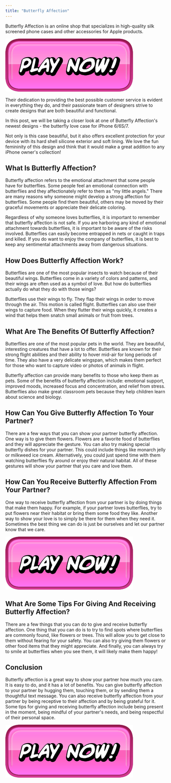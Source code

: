 ```yaml
---
title: "Butterfly Affection"
---
```


Butterfly Affection is an online shop that specializes in high-quality silk screened phone cases and other accessories for Apple products.

[![button](https://github.com/erogames/erogames.github.io/blob/main/Play_Now.png?raw=true)](https://erogeshi.com/play-now)


Their dedication to providing the best possible customer service is evident in everything they do, and their passionate team of designers strive to create designs that are both beautiful and functional.

In this post, we will be taking a closer look at one of Butterfly Affection's newest designs - the butterfly love case for iPhone 6/6S/7. 

Not only is this case beautiful, but it also offers excellent protection for your device with its hard shell silicone exterior and soft lining. We love the fun femininity of this design and think that it would make a great addition to any iPhone owner's collection!

## What Is Butterfly Affection?
Butterfly affection refers to the emotional attachment that some people have for butterflies. Some people feel an emotional connection with butterflies and they affectionately refer to them as "my little angels." There are many reasons why someone might develop a strong affection for butterflies. Some people find them beautiful, others may be moved by their graceful movements or appreciate their delicate coloring.

Regardless of why someone loves butterflies, it is important to remember that butterfly affection is not safe. If you are harboring any kind of emotional attachment towards butterflies, it is important to be aware of the risks involved. Butterflies can easily become entrapped in nets or caught in traps and killed. If you do want to enjoy the company of butterflies, it is best to keep any sentimental attachments away from dangerous situations.

## How Does Butterfly Affection Work?
Butterflies are one of the most popular insects to watch because of their beautiful wings. Butterflies come in a variety of colors and patterns, and their wings are often used as a symbol of love. But how do butterflies actually do what they do with those wings?

Butterflies use their wings to fly. They flap their wings in order to move through the air. This motion is called flight. Butterflies can also use their wings to capture food. When they flutter their wings quickly, it creates a wind that helps them snatch small animals or fruit from trees.

## What Are The Benefits Of Butterfly Affection?
Butterflies are one of the most popular pets in the world. They are beautiful, interesting creatures that have a lot to offer. Butterflies are known for their strong flight abilities and their ability to hover mid-air for long periods of time. They also have a very delicate wingspan, which makes them perfect for those who want to capture video or photos of animals in flight.

Butterfly affection can provide many benefits to those who keep them as pets. Some of the benefits of butterfly affection include: emotional support, improved moods, increased focus and concentration, and relief from stress. Butterflies also make great classroom pets because they help children learn about science and biology.

## How Can You Give Butterfly Affection To Your Partner?
There are a few ways that you can show your partner butterfly affection. One way is to give them flowers. Flowers are a favorite food of butterflies and they will appreciate the gesture. You can also try making special butterfly dishes for your partner. This could include things like monarch jelly or milkweed ice cream. Alternatively, you could just spend time with them watching butterflies fly around or enjoy their natural habitat. All of these gestures will show your partner that you care and love them.

## How Can You Receive Butterfly Affection From Your Partner?

One way to receive butterfly affection from your partner is by doing things that make them happy. For example, if your partner loves butterflies, try to put flowers near their habitat or bring them some food they like. Another way to show your love is to simply be there for them when they need it. Sometimes the best thing we can do is just be ourselves and let our partner know that we care.

[![button](https://github.com/erogames/erogames.github.io/blob/main/Play_Now.png?raw=true)](https://erogeshi.com/play-now)

## What Are Some Tips For Giving And Receiving Butterfly Affection?
There are a few things that you can do to give and receive butterfly affection. One thing that you can do is to try to find spots where butterflies are commonly found, like flowers or trees. This will allow you to get close to them without fearing for your safety. You can also try giving them flowers or other food items that they might appreciate. And finally, you can always try to smile at butterflies when you see them, it will likely make them happy!

## Conclusion
Butterfly affection is a great way to show your partner how much you care. It is easy to do, and it has a lot of benefits. You can give butterfly affection to your partner by hugging them, touching them, or by sending them a thoughtful text message. You can also receive butterfly affection from your partner by being receptive to their affection and by being grateful for it. Some tips for giving and receiving butterfly affection include being present in the moment, being mindful of your partner's needs, and being respectful of their personal space.

[![button](https://github.com/erogames/erogames.github.io/blob/main/Play_Now.png?raw=true)](https://erogeshi.com/play-now)